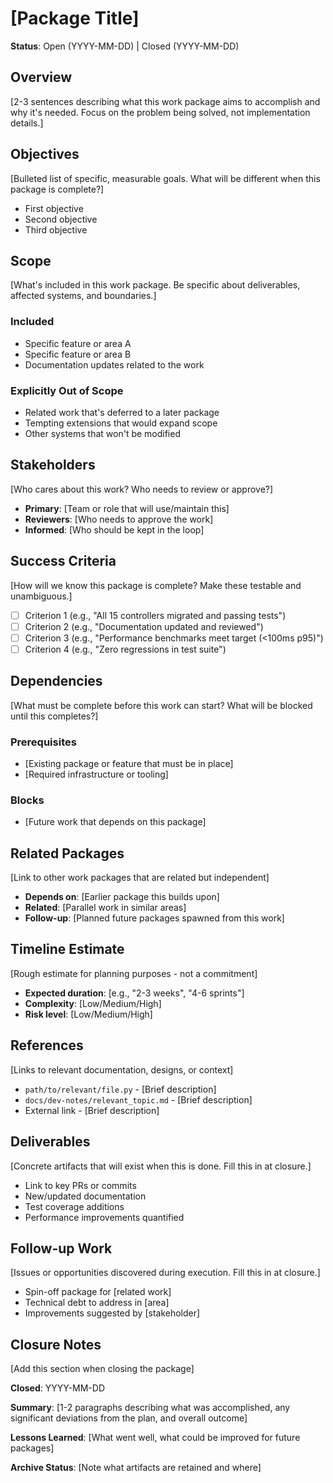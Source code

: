 # [Package Title]

**Status**: Open (YYYY-MM-DD) | Closed (YYYY-MM-DD)

## Overview
[2-3 sentences describing what this work package aims to accomplish and why it's needed. Focus on the problem being solved, not implementation details.]

## Objectives
[Bulleted list of specific, measurable goals. What will be different when this package is complete?]
- First objective
- Second objective
- Third objective

## Scope
[What's included in this work package. Be specific about deliverables, affected systems, and boundaries.]

### Included
- Specific feature or area A
- Specific feature or area B
- Documentation updates related to the work

### Explicitly Out of Scope
- Related work that's deferred to a later package
- Tempting extensions that would expand scope
- Other systems that won't be modified

## Stakeholders
[Who cares about this work? Who needs to review or approve?]
- **Primary**: [Team or role that will use/maintain this]
- **Reviewers**: [Who needs to approve the work]
- **Informed**: [Who should be kept in the loop]

## Success Criteria
[How will we know this package is complete? Make these testable and unambiguous.]
- [ ] Criterion 1 (e.g., "All 15 controllers migrated and passing tests")
- [ ] Criterion 2 (e.g., "Documentation updated and reviewed")
- [ ] Criterion 3 (e.g., "Performance benchmarks meet target (<100ms p95)")
- [ ] Criterion 4 (e.g., "Zero regressions in test suite")

## Dependencies
[What must be complete before this work can start? What will be blocked until this completes?]

### Prerequisites
- [Existing package or feature that must be in place]
- [Required infrastructure or tooling]

### Blocks
- [Future work that depends on this package]

## Related Packages
[Link to other work packages that are related but independent]
- **Depends on**: [Earlier package this builds upon]
- **Related**: [Parallel work in similar areas]
- **Follow-up**: [Planned future packages spawned from this work]

## Timeline Estimate
[Rough estimate for planning purposes - not a commitment]
- **Expected duration**: [e.g., "2-3 weeks", "4-6 sprints"]
- **Complexity**: [Low/Medium/High]
- **Risk level**: [Low/Medium/High]

## References
[Links to relevant documentation, designs, or context]
- `path/to/relevant/file.py` - [Brief description]
- `docs/dev-notes/relevant_topic.md` - [Brief description]
- External link - [Brief description]

## Deliverables
[Concrete artifacts that will exist when this is done. Fill this in at closure.]
- Link to key PRs or commits
- New/updated documentation
- Test coverage additions
- Performance improvements quantified

## Follow-up Work
[Issues or opportunities discovered during execution. Fill this in at closure.]
- Spin-off package for [related work]
- Technical debt to address in [area]
- Improvements suggested by [stakeholder]

## Closure Notes
[Add this section when closing the package]

**Closed**: YYYY-MM-DD

**Summary**: [1-2 paragraphs describing what was accomplished, any significant deviations from the plan, and overall outcome]

**Lessons Learned**: [What went well, what could be improved for future packages]

**Archive Status**: [Note what artifacts are retained and where]
